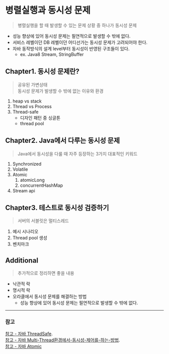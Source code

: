 # 병렬실행과 동시성 문제

> 병렬실행을 할 때 발생할 수 있는 문제 상황 중 하나가 동시성 문제
> 

- 성능 향상에 있어 동시성 문제는 필연적으로 발생할 수 밖에 없다.
- 서비스 레벨이던 DB 레벨이던 어디선가는 동시성 문제가 고려되어야 한다.
- 자바 동작방식의 설계 level부터 동시성이 반영된 구조들이 있다.
  - ex. Java8 Stream, StringBuffer

## Chapter1. 동시성 문제란?
> 공유된 가변상태   
> 동시성 문제가 발생할 수 밖에 없는 이유와 환경
>

1. heap vs stack
2. Thread vs Process
3. Thread-safe   
    - 디자인 패턴 중 싱글톤   
    - thread pool   
    

## Chapter2. Java에서 다루는 동시성 문제
> Java에서 동시성을 다룰 때 자주 등장하는 3가지 대표적인 키워드
>

1. Synchronized
2. Volatile
3. Atomic 
    1. atomicLong
    2. concurrentHashMap    
4. Stream api

## Chapter3. 테스트로 동시성 검증하기
> 서버의 서블릿은 멀티스레드
>

1. 예시 시나리오
2. Thread pool 생성
3. 벤치마크

## Additional
> 추가적으로 정리하면 좋을 내용   
>

- 낙관적 락
- 명시적 락
- 오라클에서 동시성 문제를 해결하는 방법   
  - 성능 향상에 있어 동시성 문제는 필연적으로 발생할 수 밖에 없다.

---

### 참고
[참고 - 자바 ThreadSafe](https://devwithpug.github.io/java/java-thread-safe/).  
[참고 - 자바 Multi-Thread환경에서-동시성-제어를-하는-방법](https://velog.io/@been/%EC%9E%90%EB%B0%94Multi-Thread%ED%99%98%EA%B2%BD%EC%97%90%EC%84%9C-%EB%8F%99%EC%8B%9C%EC%84%B1-%EC%A0%9C%EC%96%B4%EB%A5%BC-%ED%95%98%EB%8A%94-%EB%B0%A9%EB%B2%95).  
[참고 - 자바 Atomic](https://devlog-wjdrbs96.tistory.com/269)
